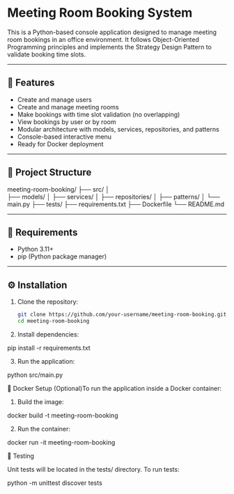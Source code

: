 # Meeting Room Booking System

This is a Python-based console application designed to manage meeting room bookings in an office environment. It follows Object-Oriented Programming principles and implements the Strategy Design Pattern to validate booking time slots.

---

## 🚀 Features

- Create and manage users
- Create and manage meeting rooms
- Make bookings with time slot validation (no overlapping)
- View bookings by user or by room
- Modular architecture with models, services, repositories, and patterns
- Console-based interactive menu
- Ready for Docker deployment

---

## 📁 Project Structure
meeting-room-booking/ 
├── src/ │   
├── models/ 
│   ├── services/ 
│   ├── repositories/ 
│   ├── patterns/ 
│   └── main.py 
├── tests/ 
├── requirements.txt 
├── Dockerfile 
└── README.md


---

## 🧰 Requirements

- Python 3.11+
- pip (Python package manager)

---

## ⚙️ Installation

1. Clone the repository:
   ```bash
   git clone https://github.com/your-username/meeting-room-booking.git
   cd meeting-room-booking

2. Install dependencies:

pip install -r requirements.txt

3. Run the application:

python src/main.py

🐳 Docker Setup (Optional)To run the application inside a Docker container:

1.  Build the image:

docker build -t meeting-room-booking 

2.  Run the container:

docker run -it meeting-room-booking


🧪 Testing

Unit tests will be located in the tests/ directory. To run tests:

python -m unittest discover tests